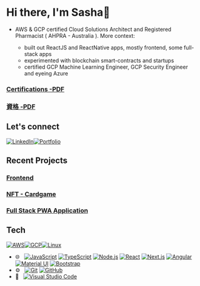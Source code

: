 

Hi there, I'm Sasha👋
=====================

- AWS & GCP certified Cloud Solutions Architect and Registered Pharmacist      ( AHPRA - Australia ).  More context:

  - built out ReactJS and ReactNative apps, mostly frontend, some full-stack apps
  - experimented with blockchain smart-contracts and startups
  - certified GCP Machine Learning Engineer, GCP Security Engineer and eyeing Azure



### [Certifications -PDF](https://github.com/TopCoderJP/PDF-/blob/main/Academic%20Transcript.pdf)   
### [資格 -PDF](https://github.com/TopCoderJP/PDF-/blob/main/Sasha%20Taylor%20-%20JP%20-%20Academic%20Transcript%20Jan%202025.pdf)

  

Let's connect
-------------


[![LinkedIn](https://camo.githubusercontent.com/8c0692475a5bfc1d9e7361074bdb648e567cae7b5b40ffd32adae31180b0d7b6/68747470733a2f2f696d672e736869656c64732e696f2f62616467652f4c696e6b6564496e2d3030373742353f7374796c653d666f722d7468652d6261646765266c6f676f3d6c696e6b6564696e266c6f676f436f6c6f723d7768697465)](https://www.linkedin.com/in/sasha-taylor-200268346/)[![Portfolio](https://camo.githubusercontent.com/2a9fb414a87d6b16d58a1adea460b5e5f5befe30f1dc21c23c28674cfeb89759/68747470733a2f2f696d672e736869656c64732e696f2f62616467652f506f7274666f6c696f2d3432383546343f7374796c653d666f722d7468652d6261646765266c6f676f3d676f6f676c652d6368726f6d65266c6f676f436f6c6f723d7768697465)](https://topcoder.jp/)



Recent Projects
------------------

### [Frontend](https://github.com/TopCoderJP/Zambezi)
### [NFT - Cardgame](https://github.com/TopCoderJP/nft_card-game)
### [Full Stack PWA Application](https://github.com/TopCoderJP/Threads-Application-PWA-React-MongoDB-Next.js-13-TailwindCSS-Full-Stack)





Tech 
-------------------------

[![AWS](https://camo.githubusercontent.com/ed142852f9672b9a22ef25a18af69685709426dea53f7e5f7c9b3c5343c16e6f/68747470733a2f2f696d672e736869656c64732e696f2f62616467652f4157532d4646393930303f7374796c653d666f722d7468652d6261646765266c6f676f3d616d617a6f6e617773266c6f676f436f6c6f723d7768697465)](https://camo.githubusercontent.com/ed142852f9672b9a22ef25a18af69685709426dea53f7e5f7c9b3c5343c16e6f/68747470733a2f2f696d672e736869656c64732e696f2f62616467652f4157532d4646393930303f7374796c653d666f722d7468652d6261646765266c6f676f3d616d617a6f6e617773266c6f676f436f6c6f723d7768697465)[![GCP](https://camo.githubusercontent.com/8d4b3332bac97bbd8877c2cb32bea2d1fbc0cd16ee24a6e8929acbd8d706f7e1/68747470733a2f2f696d672e736869656c64732e696f2f62616467652f4743502d3432383546343f7374796c653d666f722d7468652d6261646765266c6f676f3d676f6f676c652d636c6f7564266c6f676f436f6c6f723d7768697465)](https://camo.githubusercontent.com/8d4b3332bac97bbd8877c2cb32bea2d1fbc0cd16ee24a6e8929acbd8d706f7e1/68747470733a2f2f696d672e736869656c64732e696f2f62616467652f4743502d3432383546343f7374796c653d666f722d7468652d6261646765266c6f676f3d676f6f676c652d636c6f7564266c6f676f436f6c6f723d7768697465)[![Linux](https://camo.githubusercontent.com/b9326effec4bc941d648d79b2e24ed7c708122671d2540c3277596dc52d640f2/68747470733a2f2f696d672e736869656c64732e696f2f62616467652f4c696e75782d4643433632343f7374796c653d666f722d7468652d6261646765266c6f676f3d6c696e7578266c6f676f436f6c6f723d626c61636b)](https://camo.githubusercontent.com/b9326effec4bc941d648d79b2e24ed7c708122671d2540c3277596dc52d640f2/68747470733a2f2f696d672e736869656c64732e696f2f62616467652f4c696e75782d4643433632343f7374796c653d666f722d7468652d6261646765266c6f676f3d6c696e7578266c6f676f436f6c6f723d626c61636b)




-   🌐   [![JavaScript](https://camo.githubusercontent.com/849a6060207020da1289e5e796ab5313646ae5cac8a6bee756d8d55f59efa19f/68747470733a2f2f696d672e736869656c64732e696f2f62616467652f2d4a6176615363726970742d3333333333333f7374796c653d666c6174266c6f676f3d6a617661736372697074)](https://camo.githubusercontent.com/849a6060207020da1289e5e796ab5313646ae5cac8a6bee756d8d55f59efa19f/68747470733a2f2f696d672e736869656c64732e696f2f62616467652f2d4a6176615363726970742d3333333333333f7374796c653d666c6174266c6f676f3d6a617661736372697074) [![TypeScript](https://camo.githubusercontent.com/195b69f9063169b3605c646da908a17893dabf6707975250fc13142453d62340/68747470733a2f2f696d672e736869656c64732e696f2f62616467652f2d547970655363726970742d3333333333333f7374796c653d666c6174266c6f676f3d74797065736372697074)](https://camo.githubusercontent.com/195b69f9063169b3605c646da908a17893dabf6707975250fc13142453d62340/68747470733a2f2f696d672e736869656c64732e696f2f62616467652f2d547970655363726970742d3333333333333f7374796c653d666c6174266c6f676f3d74797065736372697074) [![Node.js](https://camo.githubusercontent.com/62a847db75120ad782ac4c0d5d2c86476586fe127e3b9a355c38e5aa85623ae1/68747470733a2f2f696d672e736869656c64732e696f2f62616467652f2d4e6f64652e6a732d3333333333333f7374796c653d666c6174266c6f676f3d6e6f64652e6a73)](https://camo.githubusercontent.com/62a847db75120ad782ac4c0d5d2c86476586fe127e3b9a355c38e5aa85623ae1/68747470733a2f2f696d672e736869656c64732e696f2f62616467652f2d4e6f64652e6a732d3333333333333f7374796c653d666c6174266c6f676f3d6e6f64652e6a73) [![React](https://camo.githubusercontent.com/7c93bbc57eb6905b1ed71e40e206bfd9c36cbdcb400d2f9c5c4a3dbf9a188b42/68747470733a2f2f696d672e736869656c64732e696f2f62616467652f2d52656163742d3333333333333f7374796c653d666c6174266c6f676f3d7265616374)](https://camo.githubusercontent.com/7c93bbc57eb6905b1ed71e40e206bfd9c36cbdcb400d2f9c5c4a3dbf9a188b42/68747470733a2f2f696d672e736869656c64732e696f2f62616467652f2d52656163742d3333333333333f7374796c653d666c6174266c6f676f3d7265616374) [![Next.js](https://camo.githubusercontent.com/4a0c160ac8c31d10b29b80ebb9a926db0918f346cb84da6ef7789a43ae3b7524/68747470733a2f2f696d672e736869656c64732e696f2f62616467652f2d4e6578742e6a732d3333333333333f7374796c653d666c6174266c6f676f3d6e6578742e6a73)](https://camo.githubusercontent.com/4a0c160ac8c31d10b29b80ebb9a926db0918f346cb84da6ef7789a43ae3b7524/68747470733a2f2f696d672e736869656c64732e696f2f62616467652f2d4e6578742e6a732d3333333333333f7374796c653d666c6174266c6f676f3d6e6578742e6a73) [![Angular](https://camo.githubusercontent.com/76199c242df0ca78c45bdd0851ad3de776357f0744be3c768b216374a384749d/68747470733a2f2f696d672e736869656c64732e696f2f62616467652f2d416e67756c61722d3333333333333f7374796c653d666c6174266c6f676f3d616e67756c6172)](https://camo.githubusercontent.com/76199c242df0ca78c45bdd0851ad3de776357f0744be3c768b216374a384749d/68747470733a2f2f696d672e736869656c64732e696f2f62616467652f2d416e67756c61722d3333333333333f7374796c653d666c6174266c6f676f3d616e67756c6172) [![Material UI](https://camo.githubusercontent.com/181deb1f73ddf2d0ab884cf1e0764279feb188a6267484505fe7473a3c069966/68747470733a2f2f696d672e736869656c64732e696f2f62616467652f2d4d6174657269616c25323055492d3333333333333f7374796c653d666c6174266c6f676f3d6d7569)](https://camo.githubusercontent.com/181deb1f73ddf2d0ab884cf1e0764279feb188a6267484505fe7473a3c069966/68747470733a2f2f696d672e736869656c64732e696f2f62616467652f2d4d6174657269616c25323055492d3333333333333f7374796c653d666c6174266c6f676f3d6d7569) [![Bootstrap](https://camo.githubusercontent.com/d2c125d755612a986d84dc0e5c8a324e46f6459c5c9a4ac9c267325baa6f5263/68747470733a2f2f696d672e736869656c64732e696f2f62616467652f2d426f6f7473747261702d3333333333333f7374796c653d666c6174266c6f676f3d626f6f747374726170266c6f676f436f6c6f723d353633443743)](https://camo.githubusercontent.com/d2c125d755612a986d84dc0e5c8a324e46f6459c5c9a4ac9c267325baa6f5263/68747470733a2f2f696d672e736869656c64732e696f2f62616467652f2d426f6f7473747261702d3333333333333f7374796c653d666c6174266c6f676f3d626f6f747374726170266c6f676f436f6c6f723d353633443743)
-   ⚙️   [![Git](https://camo.githubusercontent.com/03ffb2569aad0ebb1f6cbf48a97bc02b46b3f93a6503e2f442f77877b0d91b5c/68747470733a2f2f696d672e736869656c64732e696f2f62616467652f2d4769742d3333333333333f7374796c653d666c6174266c6f676f3d676974)](https://camo.githubusercontent.com/03ffb2569aad0ebb1f6cbf48a97bc02b46b3f93a6503e2f442f77877b0d91b5c/68747470733a2f2f696d672e736869656c64732e696f2f62616467652f2d4769742d3333333333333f7374796c653d666c6174266c6f676f3d676974) [![GitHub](https://camo.githubusercontent.com/abbb966b6e9da13ae88304c28c53ea42a6ff948f9be2753445f008b0ad7e8f6d/68747470733a2f2f696d672e736869656c64732e696f2f62616467652f2d4769744875622d3333333333333f7374796c653d666c6174266c6f676f3d676974687562)](https://camo.githubusercontent.com/abbb966b6e9da13ae88304c28c53ea42a6ff948f9be2753445f008b0ad7e8f6d/68747470733a2f2f696d672e736869656c64732e696f2f62616467652f2d4769744875622d3333333333333f7374796c653d666c6174266c6f676f3d676974687562)
-   🔧   [![Visual Studio Code](https://camo.githubusercontent.com/e0da8f5240a86498f16767244eabe51079fe8626f13c479a43b4b64ac2ffa05e/68747470733a2f2f696d672e736869656c64732e696f2f62616467652f2d56697375616c25323053747564696f253230436f64652d3333333333333f7374796c653d666c6174266c6f676f3d76697375616c2d73747564696f2d636f6465266c6f676f436f6c6f723d303037414343)](https://camo.githubusercontent.com/e0da8f5240a86498f16767244eabe51079fe8626f13c479a43b4b64ac2ffa05e/68747470733a2f2f696d672e736869656c64732e696f2f62616467652f2d56697375616c25323053747564696f253230436f64652d3333333333333f7374796c653d666c6174266c6f676f3d76697375616c2d73747564696f2d636f6465266c6f676f436f6c6f723d303037414343)

<!---
TopCoderJP/TopCoderJP is a ✨ special ✨ repository because its `README.md` (this file) appears on your GitHub profile.
You can click the Preview link to take a look at your changes.
--->
